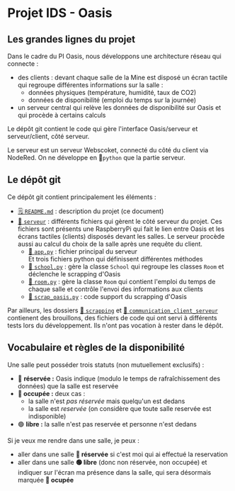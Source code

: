 # Projet IDS - Oasis

## Les grandes lignes du projet

Dans le cadre du PI Oasis, nous développons une architecture réseau qui connecte :
- des clients : devant chaque salle de la Mine est disposé un écran tactile qui regroupe différentes informations sur la salle :
    - données physiques (température, humidité, taux de CO2)
    - données de disponibilité (emploi du temps sur la journée)
- un serveur central qui relève les données de disponibilité sur Oasis et qui procède à certains calculs

Le dépôt git contient le code qui gère l'interface Oasis/serveur et serveur/client, côté serveur.

Le serveur est un serveur Webscoket, connecté du côté du client via NodeRed. On ne développe en 🐍`python` que la partie serveur.


## Le dépôt git

Ce dépôt git contient principalement les éléments :

  - [🗒️ `README.md`](README.md) : description du projet (ce document)
  - [📁 `serveur`](serveur) : différents fichiers qui gèrent le côté serveur du projet. Ces fichiers sont présents une RaspberryPi qui fait le lien entre Oasis et les écrans tactiles (clients) disposés devant les salles. Le serveur procède aussi au calcul du choix de la salle après une requête du client.
    - [🐍 `app.py`](serveur/app.py) : fichier principal du serveur\
    Et trois fichiers python qui définissent différentes méthodes
    - [🐍 `school.py`](serveur/backend/school.py) : gère la classe `School` qui regroupe les classes `Room` et déclenche le scrapping d'Oasis
    - [🐍 `room.py`](serveur/backend/room.py) : gère la classe `Room` qui contient l'emploi du temps de chaque salle et contrôle l'envoi des informations aux clients
    - [🐍 `scrap_oasis.py`](serveur/backend/scrap_oasis.py) : code support du scrapping d'Oasis

Par ailleurs, les dossiers [📁 `scrapping`](scrapping) et [📁 `communication_client_serveur`](communication_client_serveur) contienent des brouillons, des fichiers de code qui ont servi à différents tests lors du développement. Ils n'ont pas vocation à rester dans le dépôt.

## Vocabulaire et règles de la disponibilité

Une salle peut posséder trois statuts (non mutuellement exclusifs) :
- 🔴 **réservée :** Oasis indique (modulo le temps de rafraîchissement des données) que la salle est reservée
- **🔴 occupée :** deux cas :
  - la salle n'est *pas réservée* mais quelqu'un est dedans
  - la salle est *reservée* (on considère que toute salle reservée est indisponible)
- 🟢 **libre :** la salle n'est pas reservée et personne n'est dedans

Si je veux me rendre dans une salle, je peux :
- aller dans une salle **🔴 réservée** si c'est moi qui ai effectué la reservation
- aller dans une salle **🟢 libre** (donc non réservée, non occupée) et indiquer sur l'écran ma présence dans la salle, qui sera désormais marquée **🔴 ocupée**